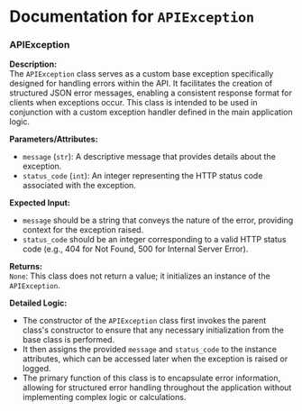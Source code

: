 # Documentation for `APIException`


### APIException

**Description:**  
The `APIException` class serves as a custom base exception specifically designed for handling errors within the API. It facilitates the creation of structured JSON error messages, enabling a consistent response format for clients when exceptions occur. This class is intended to be used in conjunction with a custom exception handler defined in the main application logic.

**Parameters/Attributes:**
- `message` (`str`): A descriptive message that provides details about the exception.
- `status_code` (`int`): An integer representing the HTTP status code associated with the exception.

**Expected Input:**  
- `message` should be a string that conveys the nature of the error, providing context for the exception raised.
- `status_code` should be an integer corresponding to a valid HTTP status code (e.g., 404 for Not Found, 500 for Internal Server Error).

**Returns:**  
`None`: This class does not return a value; it initializes an instance of the `APIException`.

**Detailed Logic:**  
- The constructor of the `APIException` class first invokes the parent class's constructor to ensure that any necessary initialization from the base class is performed.
- It then assigns the provided `message` and `status_code` to the instance attributes, which can be accessed later when the exception is raised or logged.
- The primary function of this class is to encapsulate error information, allowing for structured error handling throughout the application without implementing complex logic or calculations.
